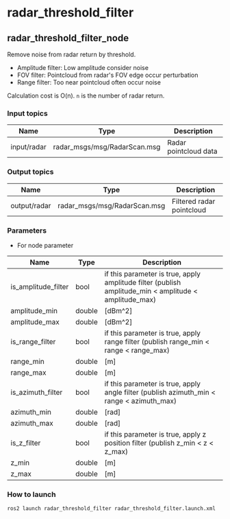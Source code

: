 # radar_threshold_filter

## radar_threshold_filter_node

Remove noise from radar return by threshold.

- Amplitude filter: Low amplitude consider noise
- FOV filter: Pointcloud from radar's FOV edge occur perturbation
- Range filter: Too near pointcloud often occur noise

Calculation cost is O(n). `n` is the number of radar return.

### Input topics

| Name        | Type                         | Description           |
| ----------- | ---------------------------- | --------------------- |
| input/radar | radar_msgs/msg/RadarScan.msg | Radar pointcloud data |

### Output topics

| Name         | Type                         | Description               |
| ------------ | ---------------------------- | ------------------------- |
| output/radar | radar_msgs/msg/RadarScan.msg | Filtered radar pointcloud |

### Parameters

- For node parameter

| Name                | Type   | Description                                                                                           |
| ------------------- | ------ | ----------------------------------------------------------------------------------------------------- |
| is_amplitude_filter | bool   | if this parameter is true, apply amplitude filter (publish amplitude_min < amplitude < amplitude_max) |
| amplitude_min       | double | [dBm^2]                                                                                               |
| amplitude_max       | double | [dBm^2]                                                                                               |
| is_range_filter     | bool   | if this parameter is true, apply range filter (publish range_min < range < range_max)                 |
| range_min           | double | [m]                                                                                                   |
| range_max           | double | [m]                                                                                                   |
| is_azimuth_filter   | bool   | if this parameter is true, apply angle filter (publish azimuth_min < range < azimuth_max)             |
| azimuth_min         | double | [rad]                                                                                                 |
| azimuth_max         | double | [rad]                                                                                                 |
| is_z_filter         | bool   | if this parameter is true, apply z position filter (publish z_min < z < z_max)                        |
| z_min               | double | [m]                                                                                                   |
| z_max               | double | [m]                                                                                                   |

### How to launch

```sh
ros2 launch radar_threshold_filter radar_threshold_filter.launch.xml
```
